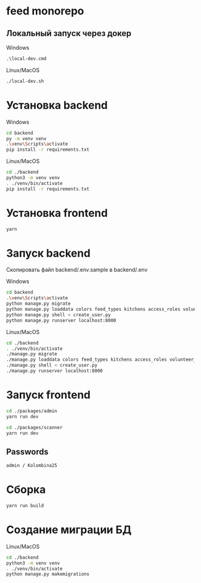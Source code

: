 # feed monorepo


## Локальный запуск через докер

Windows
```cmd
.\local-dev.cmd
```
Linux/MacOS
```bash
./local-dev.sh
```


# Установка backend
Windows
```bash
cd backend
py -m venv venv
.\venv\Scripts\activate
pip install -r requirements.txt
```

Linux/MacOS
```bash
cd ./backend
python3 -m venv venv
. ./venv/bin/activate
pip install -r requirements.txt
```

# Установка frontend

```bash
yarn
```

# Запуск backend

Скопировать файл backend/.env.sample в backend/.env

Windows
```bash
cd backend
.\venv\Scripts\activate
python manage.py migrate
python manage.py loaddata colors feed_types kitchens access_roles volunteer_roles engagement_roles transports genders
python manage.py shell < create_user.py
python manage.py runserver localhost:8000
```

Linux/MacOS
```bash
cd ./backend
. ./venv/bin/activate
./manage.py migrate
./manage.py loaddata colors feed_types kitchens access_roles volunteer_roles engagement_roles transports genders
./manage.py shell < create_user.py
./manage.py runserver localhost:8000
```

# Запуск frontend

```bash
cd ./packages/admin
yarn run dev
```

```bash
cd ./packages/scanner
yarn run dev
```

## Passwords

```bash
admin / Kolombina25
```

# Сборка

```bash
yarn run build
```

# Создание миграции БД
Linux/MacOS
```bash
cd ./backend
python3 -m venv venv
. ./venv/bin/activate
python manage.py makemigrations
```
